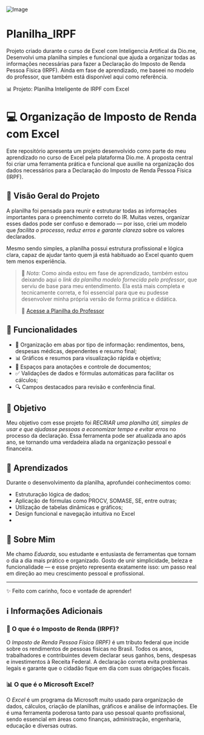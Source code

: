![Image](https://github.com/user-attachments/assets/126521cc-40f9-4d80-9995-b581d5e8b660)






# Planilha_IRPF
Projeto criado durante o curso de Excel com Inteligencia Artifical da Dio.me, Desenvolvi uma planilha simples e funcional que ajuda a organizar todas as informações necessárias para fazer a Declaração do Imposto de Renda Pessoa Física (IRPF). Ainda em fase de aprendizado, me baseei no modelo do professor, que também está disponível aqui como referência.


📊 Projeto: Planilha Inteligente de IRPF com Excel

# 💻 Organização de Imposto de Renda com Excel

Este repositório apresenta um projeto desenvolvido como parte do meu aprendizado no curso de Excel pela plataforma Dio.me. A proposta central foi criar uma ferramenta prática e funcional que auxilie na organização dos dados necessários para a Declaração do Imposto de Renda Pessoa Física (IRPF).

## 🌟 Visão Geral do Projeto

A planilha foi pensada para reunir e estruturar todas as informações importantes para o preenchimento correto do IR. Muitas vezes, organizar esses dados pode ser confuso e demorado — por isso, criei um modelo que *facilita o processo, reduz erros e garante clareza* sobre os valores declarados.

Mesmo sendo simples, a planilha possui estrutura profissional e lógica clara, capaz de ajudar tanto quem já está habituado ao Excel quanto quem tem menos experiência.

> 📝 *Nota:* Como ainda estou em fase de aprendizado, também estou deixando aqui o *link da planilha modelo fornecida pelo professor*, que serviu de base para meu entendimento. Ela está mais completa e tecnicamente correta, e foi essencial para que eu pudesse desenvolver minha própria versão de forma prática e didática.  
>  
> 🔗 [Acesse a Planilha do Professor](https://view.officeapps.live.com/op/view.aspx?src=https%3A%2F%2Fhermes.dio.me%2Ffiles%2Fassets%2F9b65e108-7ed6-456c-bb6b-e66827b322aa.xlsx&wdOrigin=BROWSELINK)

## 🧠 Funcionalidades

- 📂 Organização em abas por tipo de informação: rendimentos, bens, despesas médicas, dependentes e resumo final;
- 📊 Gráficos e resumos para visualização rápida e objetiva;
- 🧾 Espaços para anotações e controle de documentos;
- ✅ Validações de dados e fórmulas automáticas para facilitar os cálculos;
- 🔍 Campos destacados para revisão e conferência final.

## 🎯 Objetivo

Meu objetivo com esse projeto foi *RECRIAR uma planilha útil, simples de usar e que ajudasse pessoas a economizar tempo e evitar erros* no processo da declaração. Essa ferramenta pode ser atualizada ano após ano, se tornando uma verdadeira aliada na organização pessoal e financeira.

## 📘 Aprendizados

Durante o desenvolvimento da planilha, aprofundei conhecimentos como:

- Estruturação lógica de dados;
- Aplicação de fórmulas como PROCV, SOMASE, SE, entre outras;
- Utilização de tabelas dinâmicas e gráficos;
- Design funcional e navegação intuitiva no Excel
- 

## 💬 Sobre Mim

Me chamo *Eduarda*, sou estudante e entusiasta de ferramentas que tornam o dia a dia mais prático e organizado. Gosto de unir simplicidade, beleza e funcionalidade — e esse projeto representa exatamente isso: um passo real em direção ao meu crescimento pessoal e profissional.

---

✨ Feito com carinho, foco e vontade de aprender!




## ℹ️ Informações Adicionais

### 🧾 O que é o Imposto de Renda (IRPF)?

O *Imposto de Renda Pessoa Física (IRPF)* é um tributo federal que incide sobre os rendimentos de pessoas físicas no Brasil. Todos os anos, trabalhadores e contribuintes devem declarar seus ganhos, bens, despesas e investimentos à Receita Federal. A declaração correta evita problemas legais e garante que o cidadão fique em dia com suas obrigações fiscais.

### 📊 O que é o Microsoft Excel?

O *Excel* é um programa da Microsoft muito usado para organização de dados, cálculos, criação de planilhas, gráficos e análise de informações. Ele é uma ferramenta poderosa tanto para uso pessoal quanto profissional, sendo essencial em áreas como finanças, administração, engenharia, educação e diversas outras.

<!-- Uploading "DIO.ME.png"... -->
